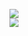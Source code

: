 [![](https://img.shields.io/badge/Made%20With-Github%20Spray-lightgrey.svg?style=for-the-badge&logo=github)](https://github.com/Annihil/github-spray#1165)  
[![](https://i.imgur.com/2DrTn0Z.gif)](https://github.com/Annihil/github-spray)